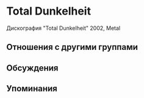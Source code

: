 # Total Dunkelheit

Дискография
"Total Dunkelheit" 2002, Metal

## Отношения с другими группами


## Обсуждения


## Упоминания

